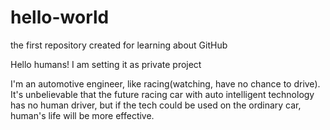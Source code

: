 # hello-world
the first repository created for learning about GitHub

Hello humans! I am setting it as private project

I'm an automotive engineer, like racing(watching, have no chance to drive).
It's unbelievable that the future racing car with auto intelligent technology has no human driver, but if the tech could be used on the ordinary car, human's life will be more effective.
